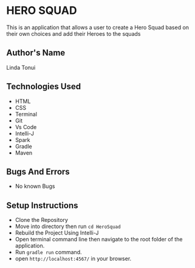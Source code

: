 
# HERO SQUAD
This is an application that allows a user to create a Hero Squad based on their own choices and add
their Heroes to the squads


## Author's Name
Linda Tonui

## Technologies Used
- HTML
- CSS
- Terminal
- Git
- Vs Code
- Intelli-J
- Spark
- Gradle
- Maven

## Bugs And Errors
- No known Bugs

## Setup Instructions
- Clone  the Repository
- Move into directory then run `cd HeroSquad`
- Rebuild the Project Using Intelli-J
- Open terminal command line then navigate to the root folder of the application.
- Run `gradle run` command.
- open `http://localhost:4567/` in your browser.
